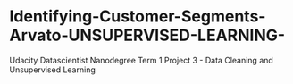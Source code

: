 # Identifying-Customer-Segments-Arvato-UNSUPERVISED-LEARNING-
Udacity Datascientist Nanodegree Term 1 Project 3 - Data Cleaning and Unsupervised Learning
